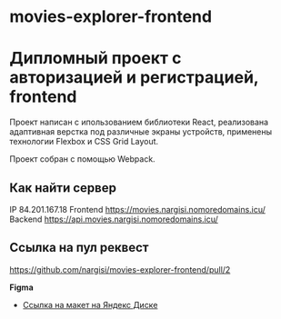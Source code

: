 # movies-explorer-frontend

# Дипломный проект с авторизацией и регистрацией, frontend

Проект написан с ипользованием библиотеки React, реализована адаптивная верстка под различные экраны устройств, применены технологии Flexbox и СSS Grid Layout.

Проект собран с помощью Webpack.

## Как найти сервер

IP 84.201.167.18
Frontend https://movies.nargisi.nomoredomains.icu/
Backend https://api.movies.nargisi.nomoredomains.icu/

## Ссылка на пул реквест

https://github.com/nargisi/movies-explorer-frontend/pull/2

**Figma**

- [Ссылка на макет на Яндекс Диске](https://disk.yandex.ru/d/Nkhbi_rC_nYAYA)
